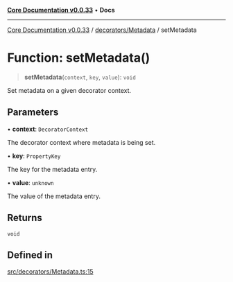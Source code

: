 [**Core Documentation v0.0.33**](../../../README.md) • **Docs**

***

[Core Documentation v0.0.33](../../../modules.md) / [decorators/Metadata](../README.md) / setMetadata

# Function: setMetadata()

> **setMetadata**(`context`, `key`, `value`): `void`

Set metadata on a given decorator context.

## Parameters

• **context**: `DecoratorContext`

The decorator context where metadata is being set.

• **key**: `PropertyKey`

The key for the metadata entry.

• **value**: `unknown`

The value of the metadata entry.

## Returns

`void`

## Defined in

[src/decorators/Metadata.ts:15](https://github.com/stonemjs/core/blob/08021ed6e90932028c37aa9d72d99b714efcda42/src/decorators/Metadata.ts#L15)
